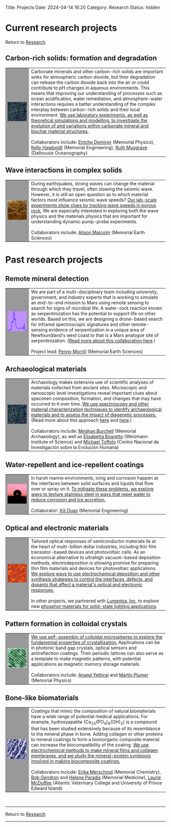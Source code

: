 Title: Projects
Date: 2024-04-14 16:20
Category: Research
Status: hidden

<h1>Current research projects</h1>
<div class = "small italics">
Return to <a href="research.html">Research</a>
</div>


<a name = "Environment"></a>  <h2>Carbon-rich solids: formation and degradation</h2>

<TABLE border="0" cellpadding="4" cellspacing="10" >
<TR align="left" > 

<TD width="60" height="60"  bgcolor="#999999" align="left" valign="center"  > <img src="../images/calcite.jpg" title="birefringent calcite"width="60">  </TD>

<TD width="*"  align="left" valign="center" >  Carbonate minerals and other carbon-rich solids are important sinks for atmospheric carbon dioxide, but their degradation can release the carbon dioxide back into the air or could contribute to pH changes in aqueous environments. This means that improving our understanding of processes such as ocean acidification, water remediation, and atmosphere-water interactions requires a better understanding of the complex interplay between carbon-rich solids and their local environment.  <a href="research.html">We use laboratory experiments, as well as theoretical simulations and modelling, to investigate the evolution of and variations within carbonate mineral and biochar material structures.</a>  <br><br> Collaborators include: <a href="https://www.physics.mun.ca/~entcho/">Entcho Demirov</a> (Memorial Physics), <a href="https://www.mun.ca/engineering/about/our-people/kelly-hawboldt/">Kelly Hawboldt</a> (Memorial Engineering), <a href="https://mixing.phys.ocean.dal.ca/">Ruth Musgrave</a> (Dalhousie Oceanography)
</TD>
</tr>
</TABLE>

<!--How do different kinds of imperfections affect the way that vibrations propagate in a solid? <a href="?content=pubs&topic=research">We use different material characterization techniques on the same material to study it at different length scales.</a>  Imperfections in solids can take many forms, ranging from Angstrom-scale differences in atomic arrangements, to nm-scale variations in a solid's periodicity, to microscopic pores and cracks.  These results help us to identify specific disorder signatures in a material that can tell us how it formed or evolved over time.  -->

<a name = "Geology"></a>  <h2>Wave interactions in complex solids</h2>

<TABLE border="0" cellpadding="4" cellspacing="10" >
<TR align="left" > 

<TD width="60" height="60"  bgcolor="#999999" align="left" valign="center"  > <img src="../images/cracks.jpg" title="cracks in ice"width="60">  </TD>
<TD width="*"  align="left" valign="center" > During earthquakes, strong waves can change the material through which they travel, often slowing the seismic wave. However, it is still an open question as to which material factors most influence seismic wave speeds? <a href="research.html">Our lab-scale experiments show clues by tracking wave speeds in porous rock.</a>  We are especially interested in exploring both the wave physics and the materials physics that are important for understanding dynamic pump-probe experiments.<br><br> Collaborators include: <a href="http://www.esd.mun.ca/~amalcolm/">Alison Malcolm</a> (Memorial Earth Sciences)
</TD>
</tr>
</TABLE>
</p>
</p>

<h1>Past research projects</h1>

<a name = "Geology"> </a> <h2>Remote mineral detection</h2>

<TABLE border="0" cellpadding="4" cellspacing="10" >
<TR align="left" > 

<TD width="60" height="60"  bgcolor="#999999" align="left" valign="center"  > <img src="../images/spectrum.jpg" title="infrared spectrum"width="60">  </TD>

<TD width="*"  align="left" valign="center" >  We are part of a multi-disciplinary team including university, government, and industry experts that is working to simulate an end-to-end mission to Mars using remote sensing to search for signs of microbial life. A water-rock reaction known as serpentinization has the potential to support life on other worlds. Based on this, we are designing a drone-based search for infrared spectroscopic signatures and other remote-sensing evidence of serpentization in a unique area of Newfoundland's west coast to that is a Mars analogue site of serpentinization. (<a href="http://gazette.mun.ca/research/extreme-environment/">Read more about this collaboration here</a>.)<br><br> Project lead: <a href="https://www.esd.mun.ca/wordpress/deltasresearch/">Penny Morrill</a> (Memorial Earth Sciences)
</TD>
</tr>
</TABLE>

 <a name = "Archaeology"> </a> <h2>Archaeological materials</h2>

<TABLE border="0" cellpadding="4" cellspacing="10" >
<TR align="left" > 

<TD width="60" height="60"  bgcolor="#999999" align="left" valign="center"  > <img src="../images/calcite.jpg" title="birefringent calcite"width="60">  </TD>

<TD width="*"  align="left" valign="center" >  Archaeology makes extensive use of scientific analyses of materials collected from ancient sites. Microscopic and nanoscopic level investigations reveal important clues about specimen composition, formation, and changes that may have occurred to it over time. <a href="research.html">We use spectroscopy and other material characterization techniques to identify archaeological materials and to assess the impact of diagenetic processes.</a> (Read more about this approach <a href="http://dx.doi.org/10.1038/468614a">here</a> and <a href="http://dx.doi.org/10.1126/science.330.6010.1472-a">here</a>.)<br><br> Collaborators include: <a href="https://www.mun.ca/archaeology/people/faculty/mburchell.php">Meghan Burchell</a> (Memorial Archaeology), as well as <a href="http://www.weizmann.ac.il/Sci-Arch/Boaretto/">Elisabetta Boaretto</a> (Weizmann Institute of Science) and <a href="https://orcid.org/0000-0001-5894-4301">Michael Toffolo</a> (Centro Nacional de Investigación sobre la Evolución Humana)<br> 
</TD>
</tr>
</TABLE>

<a name = "Wettability"> </a> <h2>Water-repellent and ice-repellent coatings</h2>

<TABLE border="0" cellpadding="4" cellspacing="10" >
<TR align="left" > 

<TD width="60" height="60"  bgcolor="#999999" align="left" valign="center"  > <img src="../images/contactangle.jpg" title="hydrophobic surface"width="60">  </TD>

<TD width="*"  align="left" valign="center" >  In harsh marine environments, icing and corrosion happen at the interfaces between solid surfaces and liquids that flow over or spray on it. <a href="research.html">To mitigate these problems, we explore ways to texture stainless steel in ways that repel water to reduce corrosion and ice accretion.</a> <br><br> Collaborator: <a href="https://www.mun.ca/engineering/about/people/xiliduan.php">Xili Duan</a> (Memorial Engineering)</a>
 </TD>
</tr>
</TABLE>

<a name = "Optical"> </a> <h2>Optical and electronic materials</h2>

<TABLE border="0" cellpadding="4" cellspacing="10" >
<TR align="left" > 

<TD width="60" height="60"  bgcolor="#999999" align="left" valign="center"  > <img src="../images/zno.jpg" title="zinc oxide"width="60">  </TD>

<TD width="*"  align="left" valign="center" >  Tailored optical responses of semiconductor materials lie at the heart of multi-billion dollar industries, including thin film transistor-based devices and photovoltaic cells. As an economical alternative to ultrahigh vacuum-based deposition methods, electrodeposition is showing promise for preparing thin film materials and devices for photovoltaic applications. <a href="research.html"> We explore ways to use electrochemical deposition and other synthesis strategies to control the interfaces, defects, and dopants that affect a material's optical and electronic responses.</a> <br><br>In other projects, we partnered with  <a href="https://lumentra.com/">Lumentra, Inc.</a> to explore new <a href="research.html">phosphor materials for solid-state lighting applications</a>. 
 </TD>
</tr>
</TABLE>


<a name = "Patterns"></a>  <h2>Pattern formation in colloidal crystals</h2>

<TABLE border="0" cellpadding="4" cellspacing="10" >
<TR align="left" > 

<TD width="60" height="60"  bgcolor="#999999" align="left" valign="center"  > <img src="../images/colloids.jpg" title="colloidal crystal template"width="60">  </TD>

<TD width="*"  align="left" valign="center" >  <a href="research.html">We use self-assembly of colloidal microspheres to explore the fundamental properties of crystallization.</a> Applications can be in photonic band gap crystals, optical sensors and antireflection coatings. Their periodic lattices can also serve as a template to make magnetic patterns, with potential applications as magnetic memory storage materials.  <br><br> Collaborators include: <a href="https://softmaterials.ca/">Anand Yethiraj</a> and <a href="http://www.physics.mun.ca/~plumer">Martin Plumer</a> (Memorial Physics)
</TD>
</tr>
</TABLE>

<a name = "Biomaterials"></a> <h2>Bone-like biomaterials</h2>

<TABLE border="0" cellpadding="4" cellspacing="10" >
<TR align="left" > 

<TD width="60" height="60"  bgcolor="#999999" align="left" valign="center"  > <img src="../images/collagen.jpg" title="collagen fibrils"width="60">  </TD>

<TD width="*"  align="left" valign="center" >  Coatings that mimic the composition of natural biomaterials
have a wide range of potential medical applications. For example, hydroxyapatite (Ca<sub>10</sub>(PO<sub>4</sub>)<sub>6</sub>(OH)<sub>2</sub>) is a compound that has been studied extensively because of its resemblance to the mineral phase in bone. Adding collagen or other proteins to mineral coatings to form a bioinorganic composite material can increase the biocompatibility of the coating. <a href="research.html">We use electrochemical methods to make mineral films and collagen membranes, and we study the mineral-protein symbiosis involved in making biocomposite coatings.</a> <br><br> Collaborators include: <a href="https://www.mun.ca/faculty/emerschrod/">Erika Merschrod</a> (Memorial Chemistry), <a href="http://www.med.mun.ca/Medicine/Faculty/Gendron,-Robert.aspx">Bob Gendron</a> and  <a href="http://www.med.mun.ca/Medicine/Faculty/Paradis,-Helene.aspx">Helene Paradis</a> (Memorial Medicine), <a href="https://islandscholar.ca/people/lmcduffee">Laurie McDuffee</a> (Atlantic Veterinary College and University of Prince Edward Island)</TD>
</tr>
</TABLE>

<br>
<hr>
<div class = "small italics">
Return to <a href="research.html">Research</a>
</div>
<hr>














